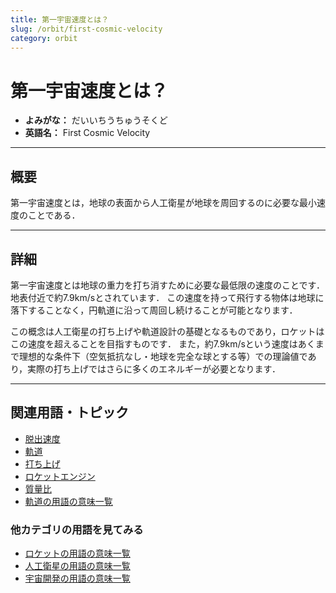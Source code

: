 ```yaml
---
title: 第一宇宙速度とは？
slug: /orbit/first-cosmic-velocity
category: orbit
---
```


# 第一宇宙速度とは？

- **よみがな：** だいいちうちゅうそくど  
- **英語名：** First Cosmic Velocity  

---

## 概要

第一宇宙速度とは，地球の表面から人工衛星が地球を周回するのに必要な最小速度のことである．

---

## 詳細

第一宇宙速度とは地球の重力を打ち消すために必要な最低限の速度のことです．地表付近で約7.9km/sとされています．
この速度を持って飛行する物体は地球に落下することなく，円軌道に沿って周回し続けることが可能となります．

この概念は人工衛星の打ち上げや軌道設計の基礎となるものであり，ロケットはこの速度を超えることを目指すものです．
また，約7.9km/sという速度はあくまで理想的な条件下（空気抵抗なし・地球を完全な球とする等）での理論値であり，実際の打ち上げではさらに多くのエネルギーが必要となります．

---

## 関連用語・トピック

- [脱出速度](/docs/orbit/escape-velocity)
- [軌道](/docs/orbit/orbit)
- [打ち上げ](/docs/rocket/launch)
- [ロケットエンジン](/docs/propulsion/rocket-engine)
- [質量比](/docs/propulsion/mass-ratio)
- [軌道の用語の意味一覧](/docs/category/orbit)

### 他カテゴリの用語を見てみる
- [ロケットの用語の意味一覧](/docs/category/rocket)
- [人工衛星の用語の意味一覧](/docs/category/satellite)
- [宇宙開発の用語の意味一覧](/docs/category/glossary)
